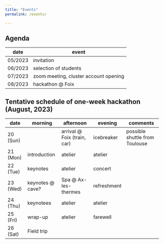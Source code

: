 ```yaml
---
title: "Events"
permalink: /events/

---
```


## Agenda 

| date | event |
|---------|---------|
|05/2023| invitation | 
|06/2023| selection of students |
|07/2023| zoom meeting, cluster account opening|
|08/2023| hackathon @ Foix|

## Tentative schedule of one-week hackathon (August, 2023)


| date | morning | afternoon | evening | comments |
|-------|--------|---------|---------| ---------|
| 20 (Sun) | | arrival @ Foix (train, car) | icebreaker | possible shuttle from Toulouse|
| 21 (Mon) | introduction | atelier| atelier | |
| 22 (Tue) | keynotes | atelier | concert | |
| 23 (Wed) | keynotes @ cave? | Spa @ Ax-les-thermes | refreshment ||
| 24 (Thu) | keynotees | atelier | atelier | |
| 25 (Fri) | wrap-up | atelier | farewell ||
| 26 (Sat) | Field trip | | |
